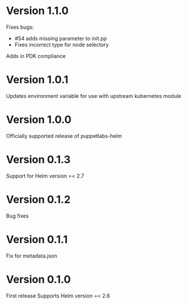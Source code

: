 # Version 1.1.0

Fixes bugs:
- #54 adds missing parameter to init.pp
- Fixes incorrect type for node selectory

Adds in PDK compliance

# Version 1.0.1
Updates environment variable for use with upstream kubernetes module 

# Version 1.0.0
Officially supported release of puppetlabs-helm

# Version 0.1.3
Support for Helm version =< 2.7

# Version 0.1.2
Bug fixes

# Version 0.1.1
Fix for metadata.json

# Version 0.1.0
First release
Supports Helm version =< 2.6

